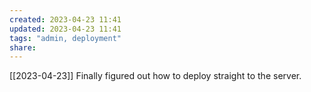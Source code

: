 ```yaml
---
created: 2023-04-23 11:41
updated: 2023-04-23 11:41
tags: "admin, deployment"
share: 
---
```

[[2023-04-23]] Finally figured out how to deploy straight to the server.